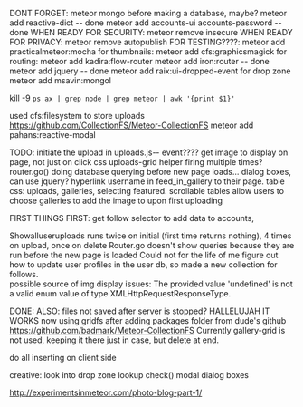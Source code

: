 DONT FORGET:
meteor mongo before making a database, maybe?
meteor add reactive-dict -- done
meteor add accounts-ui accounts-password -- done
WHEN READY FOR SECURITY: meteor remove insecure
WHEN READY FOR PRIVACY:  meteor remove autopublish
FOR TESTING????: meteor add practicalmeteor:mocha
for thumbnails: meteor add cfs:graphicsmagick
for routing: meteor add kadira:flow-router
meteor add iron:router -- done
meteor add jquery -- done
meteor add raix:ui-dropped-event for drop zone
meteor add msavin:mongol


kill -9 `ps ax | grep node | grep meteor | awk '{print $1}'`


used cfs:filesystem to store uploads https://github.com/CollectionFS/Meteor-CollectionFS
meteor add pahans:reactive-modal

TODO:
initiate the upload in uploads.js-- event????
get image to display on page, not just on click
css
uploads-grid helper firing multiple times?
router.go() doing database querying before new page loads...
dialog boxes, can use jquery?
hyperlink username in feed_in_gallery to their page.
table css: uploads, galleries, selecting featured.
scrollable tables
allow users to choose galleries to add the image to upon first uploading
	
FIRST THINGS FIRST: get follow selector to add data to accounts,
	
	
Showalluseruploads runs twice on initial (first time returns nothing),
	4 times on upload, once on delete
Router.go doesn't show queries because they are run before the new page is loaded
Could not for the life of me figure out how to update user profiles in the user db, so made a new collection for follows.	
possible source of img display issues: The provided value 'undefined' is not a valid enum value of type XMLHttpRequestResponseType.
	
DONE:
	ALSO: files not saved after server is stopped?
	HALLELUJAH IT WORKS now using gridfs after adding packages folder from dude's github https://github.com/badmark/Meteor-CollectionFS
	Currently gallery-grid is not used, keeping it there just in case, but delete at end.

do all inserting on client side



creative:
look into drop zone
lookup check()
modal dialog boxes

http://experimentsinmeteor.com/photo-blog-part-1/